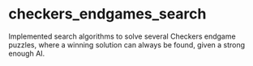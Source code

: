 # checkers_endgames_search
Implemented search algorithms to solve several Checkers endgame puzzles, where a winning solution can always be found, given a strong enough AI.
